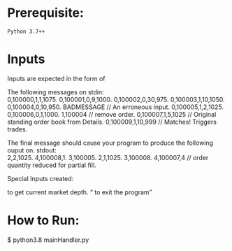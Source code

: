 # Prerequisite:
    Python 3.7++

# Inputs

Inputs are expected in the form of 

The following messages on stdin:  
0,100000,1,1,1075. 
0,100001,0,9,1000. 
0,100002,0,30,975. 
0,100003,1,10,1050. 
0,100004,0,10,950. 
BADMESSAGE // An erroneous input. 
0,100005,1,2,1025. 
0,100006,0,1,1000. 
1,100004 // remove order. 
0,100007,1,5,1025 // Original standing order book from Details. 
0,100009,1,10,999 // Matches! Triggers trades. 

The final message should cause your program to produce the following ouput on. 
stdout:  
2,2,1025. 
4,100008,1. 
3,100005. 
2,1,1025. 
3,100008. 
4,100007,4 // order quantity reduced for partial fill. 

Special Inputs created:  

<PRINT> to get current market depth. 
<Q> to exit the program  

# How to Run:

$ python3.8 mainHandler.py
